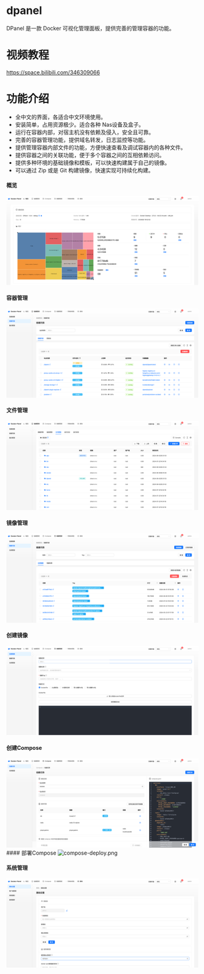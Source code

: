 # dpanel

DPanel 是一款 Docker 可视化管理面板，提供完善的管理容器的功能。

# 视频教程

https://space.bilibili.com/346309066

# 功能介绍

- 全中文的界面，各适合中文环境使用。
- 安装简单，占用资源极少。适合各种 Nas设备及盒子。
- 运行在容器内部，对宿主机没有依赖及侵入，安全且可靠。
- 完善的容器管理功能，提供域名转发，日志监控等功能。
- 提供管理容器内部文件的功能，方便快速查看及调试容器内的各种文件。
- 提供容器之间的关联功能，便于多个容器之间的互相依赖访问。
- 提供多种环境的基础镜像和模板，可以快速构建属于自己的镜像。
- 可以通过 Zip 或是 Git 构建镜像，快速实现可持续化构建。

#### 概览
![home.png](https://raw.githubusercontent.com/donknap/dpanel-docs/master/storage/image/home.png)
#### 容器管理
![app-list.png](https://raw.githubusercontent.com/donknap/dpanel-docs/master/storage/image/app-list.png)
#### 文件管理
![app-file.png](https://raw.githubusercontent.com/donknap/dpanel-docs/master/storage/image/app-file.png)
#### 镜像管理
![image-list.png](https://raw.githubusercontent.com/donknap/dpanel-docs/master/storage/image/image-list.png)
#### 创建镜像
![image-create.png](https://raw.githubusercontent.com/donknap/dpanel-docs/master/storage/image/image-create.png)
#### 创建Compose
![compose-create.png](https://raw.githubusercontent.com/donknap/dpanel-docs/master/storage/image/compose-create.png)#### 部署Compose
![compose-deploy.png](https://raw.githubusercontent.com/donknap/dpanel-docs/master/storage/image/compose-deploy.png.png)
#### 系统管理
![system-basic.png](https://raw.githubusercontent.com/donknap/dpanel-docs/master/storage/image/system-basic.png)
